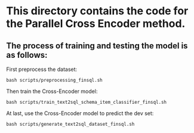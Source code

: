 # This directory contains the code for the Parallel Cross Encoder method.
## The process of training and testing the model is as follows:
First preprocess the dataset: 
```shell
bash scripts/preprocessing_finsql.sh
```

Then train the Cross-Encoder model:
```shell
bash scripts/train_text2sql_schema_item_classifier_finsql.sh
```

At last, use the Cross-Encoder model to predict the dev set:
```shell
bash scripts/generate_text2sql_dataset_finsql.sh
```

